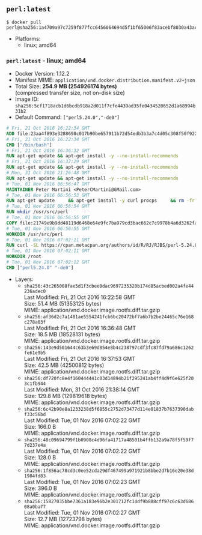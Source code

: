 ## `perl:latest`

```console
$ docker pull perl@sha256:1a4709a97c7259f877fcc6456064694d5f1bf65006f83acebf8030a43acfc627
```

-	Platforms:
	-	linux; amd64

### `perl:latest` - linux; amd64

-	Docker Version: 1.12.2
-	Manifest MIME: `application/vnd.docker.distribution.manifest.v2+json`
-	Total Size: **254.9 MB (254926174 bytes)**  
	(compressed transfer size, not on-disk size)
-	Image ID: `sha256:5cf1718acb1d6bcdb918a2d011f7cfe4439ad35fe0434520652d1a68994b31b2`
-	Default Command: `["perl5.24.0","-de0"]`

```dockerfile
# Fri, 21 Oct 2016 16:22:34 GMT
ADD file:23aa4f893e3288698c017b90be657911b72d54edb3b3a7c4d05c308f50f9228f in / 
# Fri, 21 Oct 2016 16:22:34 GMT
CMD ["/bin/bash"]
# Fri, 21 Oct 2016 16:36:32 GMT
RUN apt-get update && apt-get install -y --no-install-recommends 		ca-certificates 		curl 		wget 	&& rm -rf /var/lib/apt/lists/*
# Fri, 21 Oct 2016 16:37:29 GMT
RUN apt-get update && apt-get install -y --no-install-recommends 		bzr 		git 		mercurial 		openssh-client 		subversion 				procps 	&& rm -rf /var/lib/apt/lists/*
# Mon, 31 Oct 2016 21:26:48 GMT
RUN apt-get update && apt-get install -y --no-install-recommends 		autoconf 		automake 		bzip2 		file 		g++ 		gcc 		imagemagick 		libbz2-dev 		libc6-dev 		libcurl4-openssl-dev 		libdb-dev 		libevent-dev 		libffi-dev 		libgdbm-dev 		libgeoip-dev 		libglib2.0-dev 		libjpeg-dev 		libkrb5-dev 		liblzma-dev 		libmagickcore-dev 		libmagickwand-dev 		libmysqlclient-dev 		libncurses-dev 		libpng-dev 		libpq-dev 		libreadline-dev 		libsqlite3-dev 		libssl-dev 		libtool 		libwebp-dev 		libxml2-dev 		libxslt-dev 		libyaml-dev 		make 		patch 		xz-utils 		zlib1g-dev 	&& rm -rf /var/lib/apt/lists/*
# Tue, 01 Nov 2016 06:56:47 GMT
MAINTAINER Peter Martini <PeterCMartini@GMail.com>
# Tue, 01 Nov 2016 06:56:53 GMT
RUN apt-get update     && apt-get install -y curl procps     && rm -fr /var/lib/apt/lists/*
# Tue, 01 Nov 2016 06:56:54 GMT
RUN mkdir /usr/src/perl
# Tue, 01 Nov 2016 06:56:55 GMT
COPY file:21749e9b9dd48119d6468e64e9fc7ba979cd3bac662c7c9978b4a6d3262fa809 in /usr/src/perl/ 
# Tue, 01 Nov 2016 06:56:55 GMT
WORKDIR /usr/src/perl
# Tue, 01 Nov 2016 07:02:11 GMT
RUN curl -SL https://cpan.metacpan.org/authors/id/R/RJ/RJBS/perl-5.24.0.tar.bz2 -o perl-5.24.0.tar.bz2     && echo '298fa605138c1a00dab95643130ae0edab369b4d *perl-5.24.0.tar.bz2' | sha1sum -c -     && tar --strip-components=1 -xjf perl-5.24.0.tar.bz2 -C /usr/src/perl     && rm perl-5.24.0.tar.bz2     && cat *.patch | patch -p1     && ./Configure -Duse64bitall -Duseshrplib  -des     && make -j$(nproc)     && TEST_JOBS=$(nproc) make test_harness     && make install     && cd /usr/src     && curl -LO https://raw.githubusercontent.com/miyagawa/cpanminus/master/cpanm     && chmod +x cpanm     && ./cpanm App::cpanminus     && rm -fr ./cpanm /root/.cpanm /usr/src/perl /tmp/*
# Tue, 01 Nov 2016 07:02:11 GMT
WORKDIR /root
# Tue, 01 Nov 2016 07:02:12 GMT
CMD ["perl5.24.0" "-de0"]
```

-	Layers:
	-	`sha256:43c265008fae5d1f3cbee0dac9697235320b174d85acbed002a4fe44236adec0`  
		Last Modified: Fri, 21 Oct 2016 16:22:58 GMT  
		Size: 51.4 MB (51353125 bytes)  
		MIME: application/vnd.docker.image.rootfs.diff.tar.gzip
	-	`sha256:af36d2c7a1481ae5554241fcb6bc20472bf7a6b7b2be24465c76e168c278a03f`  
		Last Modified: Fri, 21 Oct 2016 16:36:48 GMT  
		Size: 18.5 MB (18528131 bytes)  
		MIME: application/vnd.docker.image.rootfs.diff.tar.gzip
	-	`sha256:143e9d501644c63b3e69d854e8b4c238797cdf3fc87fd79a686c1262fe61e9b5`  
		Last Modified: Fri, 21 Oct 2016 16:37:53 GMT  
		Size: 42.5 MB (42500812 bytes)  
		MIME: application/vnd.docker.image.rootfs.diff.tar.gzip
	-	`sha256:df720fc8e4f160444441c03d14894b21f295241ab4ff4d9f6e625f203c1fb944`  
		Last Modified: Mon, 31 Oct 2016 21:38:14 GMT  
		Size: 129.8 MB (129819618 bytes)  
		MIME: application/vnd.docker.image.rootfs.diff.tar.gzip
	-	`sha256:6c42b90e8a1233238d5f6855c2752d73477d114e01837b7637390dabf33c56bd`  
		Last Modified: Tue, 01 Nov 2016 07:02:22 GMT  
		Size: 166.0 B  
		MIME: application/vnd.docker.image.rootfs.diff.tar.gzip
	-	`sha256:48c09694799f1b0908c4d96fa41717a48501b4ffb132a9a78f5f59f77d237e4a`  
		Last Modified: Tue, 01 Nov 2016 07:02:22 GMT  
		Size: 128.0 B  
		MIME: application/vnd.docker.image.rootfs.diff.tar.gzip
	-	`sha256:1f856ac78cd3c0ee52cda29df467499a971921b8bbe2d7b16e20e38d1984fd83`  
		Last Modified: Tue, 01 Nov 2016 07:02:23 GMT  
		Size: 396.0 B  
		MIME: application/vnd.docker.image.rootfs.diff.tar.gzip
	-	`sha256:15827035bbe7361a183e96b2e301712fc14df9b888cff97c6c63d68608a0ba77`  
		Last Modified: Tue, 01 Nov 2016 07:02:27 GMT  
		Size: 12.7 MB (12723798 bytes)  
		MIME: application/vnd.docker.image.rootfs.diff.tar.gzip
